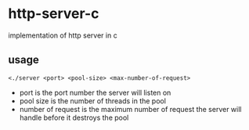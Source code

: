 # http-server-c
implementation of http server in c 
## usage  

`<./server <port> <pool-size> <max-number-of-request>` 

* port is the port number the server will listen on
* pool size is the number of threads in the pool
* number of request is the maximum number of request the server will handle before it destroys the pool 


